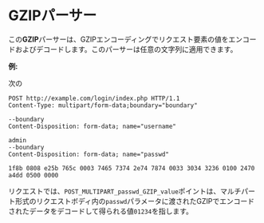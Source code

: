 # GZIPパーサー

この**GZIP**パーサーは、GZIPエンコーディングでリクエスト要素の値をエンコードおよびデコードします。このパーサーは任意の文字列に適用できます。

**例:** 

次の

```
POST http://example.com/login/index.php HTTP/1.1
Content-Type: multipart/form-data;boundary="boundary" 

--boundary 
Content-Disposition: form-data; name="username" 

admin 
--boundary 
Content-Disposition: form-data; name="passwd"

1f8b 0808 e25b 765c 0003 7465 7374 2e74 7874 0033 3034 3236 0100 2470 a4dd 0500 0000
```

リクエストでは、`POST_MULTIPART_passwd_GZIP_value`ポイントは、マルチパート形式のリクエストボディ内の`passwd`パラメータに渡されたGZIPでエンコードされたデータをデコードして得られる値`01234`を指します。